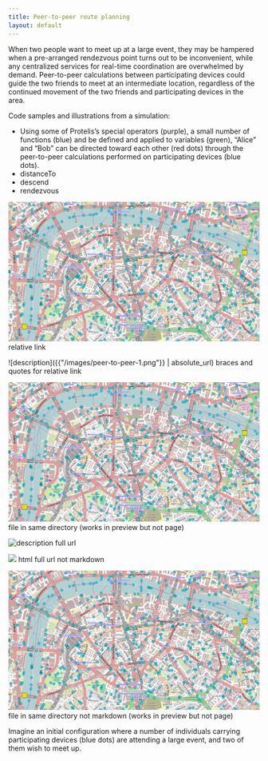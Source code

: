 ```yaml
---
title: Peer-to-peer route planning
layout: default
---
```


When two people want to meet up at a large event, they may be hampered when a pre-arranged rendezvous point turns out to be inconvenient, while any centralized services for real-time coordination are overwhelmed by demand. Peer-to-peer calculations between participating devices could guide the two friends to meet at an intermediate location, regardless of the continued movement of the two friends and participating devices in the area.

Code samples and illustrations from a simulation:
- Using some of Protelis’s special operators (purple), a small number of functions (blue) and be defined and applied to variables (green), “Alice” and “Bob” can be directed toward each other (red dots) through the peer-to-peer calculations performed on participating devices (blue dots). 
- distanceTo
- descend
- rendezvous 

![description](/images/peer-to-peer-1.png) relative link

![description]({{"/images/peer-to-peer-1.png"}} | absolute_url) braces and quotes for relative link

![description](peer-to-peer-1.png) file in same directory (works in preview but not page)

![description](http://github.com/tasseomancy.github.io/images/peer-to-peer-1.png) full url

<img src = "http://github.com/tasseomancy.github.io/images/peer-to-peer-1.png" /> html full url not markdown

<img src = "peer-to-peer-1.png" /> file in same directory not markdown (works in preview but not page)

Imagine an initial configuration where a number of individuals carrying participating devices (blue dots) are attending a large event, and two of them wish to meet up.

